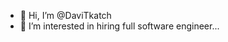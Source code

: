- 👋 Hi, I’m @DaviTkatch
- 👀 I’m interested in hiring full software engineer...



<!---
DaviTkatch/DaviTkatch is a ✨ special ✨ repository because its `README.md` (this file) appears on your GitHub profile.
You can click the Preview link to take a look at your changes.
--->
